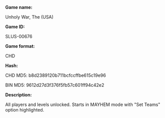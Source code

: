 **Game name:**

Unholy War, The (USA)

**Game ID:**

SLUS-00676

**Game format:**

CHD

**Hash:**

CHD MD5: b8d2389120b711bcfccffbe615c19e96

BIN MD5: 9612d27d3f376f5fb57c601ff94c42e2

**Description:**

All players and levels unlocked. Starts in MAYHEM mode with "Set Teams" option highlighted.